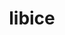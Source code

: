 ---
title: "libice"
layout: cache
categories: [package, develop-2024-02-04]
meta: {"versions": ["1.1.1"], "compilers": ["gcc@=11.1.0", "gcc@=11.4.0", "gcc@=7.3.1", "gcc@=9.4.0"], "oss": ["amzn2", "ubuntu20.04", "ubuntu22.04"], "platforms": ["linux"], "targets": ["aarch64", "neoverse_n1", "neoverse_v1", "neoverse_v2", "ppc64le", "x86_64_v3"], "stacks": ["aws-isc", "aws-isc-aarch64", "data-vis-sdk", "e4s", "e4s-neoverse-v2", "e4s-neoverse_v1", "e4s-power", "e4s-rocm-external", "ml-linux-x86_64-rocm", "root"], "num_specs": 9, "num_specs_by_stack": {"root": 9, "aws-isc-aarch64": 2, "aws-isc": 1, "e4s-neoverse_v1": 1, "e4s-power": 1, "data-vis-sdk": 1, "e4s-rocm-external": 1, "e4s": 1, "e4s-neoverse-v2": 1, "ml-linux-x86_64-rocm": 1}}
spec_details: [{"hash": "kp6f5prfyxzom2agq3elroww5rzeiml4", "compiler": "gcc@=7.3.1", "versions": ["1.1.1"], "os": "amzn2", "platform": "linux", "target": "aarch64", "variants": ["build_system=autotools"], "stacks": ["root", "aws-isc-aarch64"], "size": "-", "tarball": "https://binaries.spack.io/develop-2024-02-04/build_cache/linux-amzn2-aarch64/gcc-7.3.1/libice-1.1.1/linux-amzn2-aarch64-gcc-7.3.1-libice-1.1.1-kp6f5prfyxzom2agq3elroww5rzeiml4.spack"}, {"hash": "4onan2gjvkgayhhxz3nkcy4lsa4avzzz", "compiler": "gcc@=7.3.1", "versions": ["1.1.1"], "os": "amzn2", "platform": "linux", "target": "neoverse_n1", "variants": ["build_system=autotools"], "stacks": ["root", "aws-isc-aarch64"], "size": "-", "tarball": "https://binaries.spack.io/develop-2024-02-04/build_cache/linux-amzn2-neoverse_n1/gcc-7.3.1/libice-1.1.1/linux-amzn2-neoverse_n1-gcc-7.3.1-libice-1.1.1-4onan2gjvkgayhhxz3nkcy4lsa4avzzz.spack"}, {"hash": "z4otwvncxurtxvj6bfefzagjazkpou2v", "compiler": "gcc@=7.3.1", "versions": ["1.1.1"], "os": "amzn2", "platform": "linux", "target": "x86_64_v3", "variants": ["build_system=autotools"], "stacks": ["root", "aws-isc"], "size": "-", "tarball": "https://binaries.spack.io/develop-2024-02-04/build_cache/linux-amzn2-x86_64_v3/gcc-7.3.1/libice-1.1.1/linux-amzn2-x86_64_v3-gcc-7.3.1-libice-1.1.1-z4otwvncxurtxvj6bfefzagjazkpou2v.spack"}, {"hash": "7nbk4s7gvysptx2krxm4nramxzfsss3i", "compiler": "gcc@=11.4.0", "versions": ["1.1.1"], "os": "ubuntu20.04", "platform": "linux", "target": "neoverse_v1", "variants": ["build_system=autotools"], "stacks": ["e4s-neoverse_v1", "root"], "size": "-", "tarball": "https://binaries.spack.io/develop-2024-02-04/build_cache/linux-ubuntu20.04-neoverse_v1/gcc-11.4.0/libice-1.1.1/linux-ubuntu20.04-neoverse_v1-gcc-11.4.0-libice-1.1.1-7nbk4s7gvysptx2krxm4nramxzfsss3i.spack"}, {"hash": "idg3in4l5q43hdyvmsyvypcxhhyf7gqe", "compiler": "gcc@=9.4.0", "versions": ["1.1.1"], "os": "ubuntu20.04", "platform": "linux", "target": "ppc64le", "variants": ["build_system=autotools"], "stacks": ["e4s-power", "root"], "size": "-", "tarball": "https://binaries.spack.io/develop-2024-02-04/build_cache/linux-ubuntu20.04-ppc64le/gcc-9.4.0/libice-1.1.1/linux-ubuntu20.04-ppc64le-gcc-9.4.0-libice-1.1.1-idg3in4l5q43hdyvmsyvypcxhhyf7gqe.spack"}, {"hash": "47p27yojjoslsz4x2f4jzzewdiylygbv", "compiler": "gcc@=11.1.0", "versions": ["1.1.1"], "os": "ubuntu20.04", "platform": "linux", "target": "x86_64_v3", "variants": ["build_system=autotools"], "stacks": ["root", "data-vis-sdk"], "size": "-", "tarball": "https://binaries.spack.io/develop-2024-02-04/build_cache/linux-ubuntu20.04-x86_64_v3/gcc-11.1.0/libice-1.1.1/linux-ubuntu20.04-x86_64_v3-gcc-11.1.0-libice-1.1.1-47p27yojjoslsz4x2f4jzzewdiylygbv.spack"}, {"hash": "we75e6i5gcao32n2o22y4teadxix7kqk", "compiler": "gcc@=11.4.0", "versions": ["1.1.1"], "os": "ubuntu20.04", "platform": "linux", "target": "x86_64_v3", "variants": ["build_system=autotools"], "stacks": ["e4s-rocm-external", "root", "e4s"], "size": "-", "tarball": "https://binaries.spack.io/develop-2024-02-04/build_cache/linux-ubuntu20.04-x86_64_v3/gcc-11.4.0/libice-1.1.1/linux-ubuntu20.04-x86_64_v3-gcc-11.4.0-libice-1.1.1-we75e6i5gcao32n2o22y4teadxix7kqk.spack"}, {"hash": "vja2towt6zhzbxxlrji5dgluovugmt3y", "compiler": "gcc@=11.4.0", "versions": ["1.1.1"], "os": "ubuntu22.04", "platform": "linux", "target": "neoverse_v2", "variants": ["build_system=autotools"], "stacks": ["e4s-neoverse-v2", "root"], "size": "-", "tarball": "https://binaries.spack.io/develop-2024-02-04/build_cache/linux-ubuntu22.04-neoverse_v2/gcc-11.4.0/libice-1.1.1/linux-ubuntu22.04-neoverse_v2-gcc-11.4.0-libice-1.1.1-vja2towt6zhzbxxlrji5dgluovugmt3y.spack"}, {"hash": "npl7kckkm5n5cg6lvlb5gmxi4pjutdnp", "compiler": "gcc@=11.4.0", "versions": ["1.1.1"], "os": "ubuntu22.04", "platform": "linux", "target": "x86_64_v3", "variants": ["build_system=autotools"], "stacks": ["root", "ml-linux-x86_64-rocm"], "size": "-", "tarball": "https://binaries.spack.io/develop-2024-02-04/build_cache/linux-ubuntu22.04-x86_64_v3/gcc-11.4.0/libice-1.1.1/linux-ubuntu22.04-x86_64_v3-gcc-11.4.0-libice-1.1.1-npl7kckkm5n5cg6lvlb5gmxi4pjutdnp.spack"}]
---